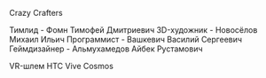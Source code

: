 Crazy Crafters

Тимлид - Фомн Тимофей Дмитриевич
3D-художник - Новосёлов Михаил Ильич
Программист - Вашкевич Василий Сергеевич
Геймдизайнер - Альмухамедов Айбек Рустамович

VR-шлем HTC Vive Cosmos
